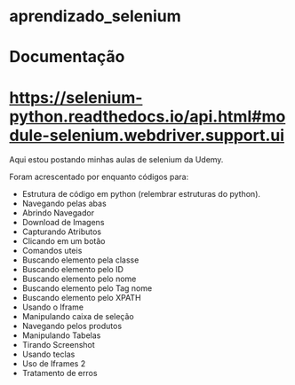 # aprendizado_selenium

# Documentação
# https://selenium-python.readthedocs.io/api.html#module-selenium.webdriver.support.ui

Aqui estou postando minhas aulas de selenium da Udemy.

Foram acrescentado por enquanto códigos para:

- Estrutura de código em python (relembrar estruturas do python).
- Navegando pelas abas
- Abrindo Navegador
- Download de Imagens
- Capturando Atributos
- Clicando em um botão
- Comandos uteis
- Buscando elemento pela classe
- Buscando elemento pelo ID
- Buscando elemento pelo nome
- Buscando elemento pelo Tag nome
- Buscando elemento pelo XPATH
- Usando o Iframe
- Manipulando caixa de seleção
- Navegando pelos produtos
- Manipulando Tabelas
- Tirando Screenshot
- Usando teclas
- Uso de Iframes 2
- Tratamento de erros
